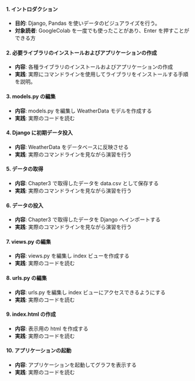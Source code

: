 #### 1. イントロダクション
- **目的**: Django, Pandas を使いデータのビジュアライズを行う。
- **対象読者**: GoogleColab を一度でも使ったことがあり、Enter を押すことができる方

#### 2. 必要ライブラリのインストールおよびアプリケーションの作成
- **内容**: 各種ライブラリのインストールおよびアプリケーションの作成
- **実践**: 実際にコマンドラインを使用してライブラリをインストールする手順を説明。

#### 3. models.py の編集
- **内容**: models.py を編集し WeatherData モデルを作成する
- **実践**: 実際のコードを読む

#### 4. Django に初期データ投入
- **内容**: WeatherData をデータベースに反映させる
- **実践**: 実際のコマンドラインを見ながら演習を行う

#### 5. データの取得
- **内容**: Chapter3 で取得したデータを data.csv として保存する
- **実践**: 実際のコマンドラインを見ながら演習を行う

#### 6. データの投入
- **内容**: Chapter3 で取得したデータを Django へインポートする
- **実践**: 実際のコマンドラインを見ながら演習を行う

#### 7. views.py の編集
- **内容**: views.py を編集し index ビューを作成する
- **実践**: 実際のコードを読む

#### 8. urls.py の編集
- **内容**: urls.py を編集し index ビューにアクセスできるようにする
- **実践**: 実際のコードを読む

#### 9. index.html の作成
- **内容**: 表示用の html を作成する
- **実践**: 実際のコードを読む

#### 10. アプリケーションの起動
- **内容**: アプリケーションを起動してグラフを表示する
- **実践**: 実際のコードを読む
